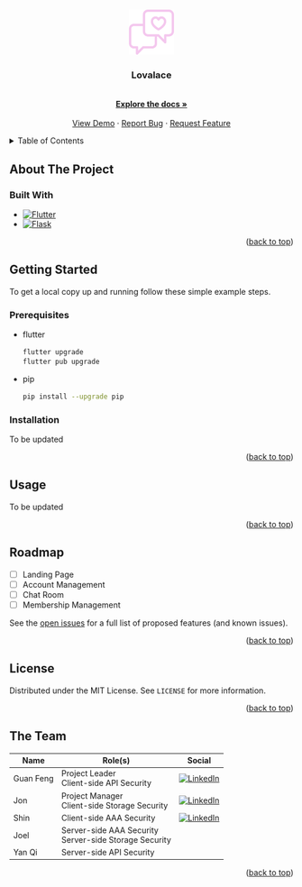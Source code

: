 <a name="readme-top"></a>

<!-- PROJECT SHIELDS -->

<!-- [![Stargazers][stars-shield]][stars-url]
[![Issues][issues-shield]][issues-url]
[![MIT License][license-shield]][license-url] -->

<!-- PROJECT LOGO -->
<br />
<div align="center">
  <a href="https://github.com/lgf2111/lovelace">
    <img src="./sources/logo-square.png" alt="Logo" width="80" height="80">
  </a>

<h3 align="center">Lovalace</h3>

  <p align="center">
    <!-- project_description -->
    <br />
    <a href="https://github.com/lgf2111/lovelace"><strong>Explore the docs »</strong></a>
    <br />
    <br />
    <a href="https://github.com/lgf2111/lovelace">View Demo</a>
    ·
    <a href="https://github.com/lgf2111/lovelace/issues">Report Bug</a>
    ·
    <a href="https://github.com/lgf2111/lovelace/issues">Request Feature</a>
  </p>
</div>

<!-- TABLE OF CONTENTS -->
<details>
  <summary>Table of Contents</summary>
  <ol>
    <li>
      <a href="#about-the-project">About The Project</a>
      <ul>
        <li><a href="#built-with">Built With</a></li>
      </ul>
    </li>
    <li>
      <a href="#getting-started">Getting Started</a>
      <ul>
        <li><a href="#prerequisites">Prerequisites</a></li>
        <li><a href="#installation">Installation</a></li>
      </ul>
    </li>
    <li><a href="#usage">Usage</a></li>
    <li><a href="#roadmap">Roadmap</a></li>
    <li><a href="#license">License</a></li>
    <li><a href="#theteam">The Team</a></li>
  </ol>
</details>

<!-- ABOUT THE PROJECT -->

## About The Project

<!-- [![Product Name Screen Shot][product-screenshot]](https://example.com) -->

<!-- <p align="right">(<a href="#readme-top">back to top</a>)</p> -->

### Built With

- [![Flutter][flutter]][flutter-url]
- [![Flask][flask]][flask-url]

<p align="right">(<a href="#readme-top">back to top</a>)</p>

<!-- GETTING STARTED -->

## Getting Started

To get a local copy up and running follow these simple example steps.

### Prerequisites

- flutter
  ```sh
  flutter upgrade
  flutter pub upgrade
  ```
- pip
  ```sh
  pip install --upgrade pip
  ```

### Installation

<p class="callout info">To be updated</p>
<!-- 1. Get a free API Key at [https://example.com](https://example.com)
2. Clone the repo
   ```sh
   git clone https://github.com/lgf2111/lovelace.git
   ```
3. Install NPM packages
   ```sh
   npm install
   ```
4. Enter your API in `config.js`
   ```js
   const API_KEY = "ENTER YOUR API";
   ``` -->

<p align="right">(<a href="#readme-top">back to top</a>)</p>

<!-- USAGE EXAMPLES -->

## Usage

<p class="callout info">To be updated</p>

<!-- _For more examples, please refer to the [Documentation](https://example.com)_ -->

<p align="right">(<a href="#readme-top">back to top</a>)</p>

<!-- ROADMAP -->

## Roadmap

- [ ] Landing Page
- [ ] Account Management
- [ ] Chat Room
- [ ] Membership Management

See the [open issues](https://github.com/lgf2111/lovelace/issues) for a full list of proposed features (and known issues).

<p align="right">(<a href="#readme-top">back to top</a>)</p>

<!-- LICENSE -->

## License

Distributed under the MIT License. See `LICENSE` for more information.

<p align="right">(<a href="#readme-top">back to top</a>)</p>

<!-- THE TEAM -->

## The Team

| Name      | Role(s)                                                  | Social                                                                                                                                                                                |
| --------- | -------------------------------------------------------- | ------------------------------------------------------------------------------------------------------------------------------------------------------------------------------------- |
| Guan Feng | Project Leader<br>Client-side API Security               | [![LinkedIn](https://img.shields.io/static/v1?style=for-the-badge&message=LinkedIn&color=0A66C2&logo=LinkedIn&logoColor=FFFFFF&label=)](https://www.linkedin.com/in/lee-guan-feng/)   |
| Jon       | Project Manager<br>Client-side Storage Security          | [![LinkedIn](https://img.shields.io/static/v1?style=for-the-badge&message=LinkedIn&color=0A66C2&logo=LinkedIn&logoColor=FFFFFF&label=)](https://www.linkedin.com/in/jon-loh/)         |
| Shin      | Client-side AAA Security                                 | [![LinkedIn](https://img.shields.io/static/v1?style=for-the-badge&message=LinkedIn&color=0A66C2&logo=LinkedIn&logoColor=FFFFFF&label=)](https://www.linkedin.com/in/shinthantteaung/) |
| Joel      | Server-side AAA Security<br>Server-side Storage Security |                                                                                                                                                                                       |
| Yan Qi    | Server-side API Security                                 |                                                                                                                                                                                       |

<p align="right">(<a href="#readme-top">back to top</a>)</p>

<!-- MARKDOWN LINKS & IMAGES -->

<!-- [stars-shield]: https://img.shields.io/github/stars/lgf2111/lovelace.svg?style=for-the-badge
[stars-url]: https://github.com/lgf2111/lovelace/stargazers
[issues-shield]: https://img.shields.io/github/issues/lgf2111/lovelace.svg?style=for-the-badge
[issues-url]: https://github.com/lgf2111/lovelace/issues
[license-shield]: https://img.shields.io/github/license/lgf2111/lovelace.svg?style=for-the-badge
[license-url]: https://github.com/lgf2111/lovelace/blob/main/LICENSE -->
<!-- [product-screenshot]: sources/screenshot.png -->

[flutter]: https://img.shields.io/static/v1?style=for-the-badge&message=Flutter&color=02569B&logo=Flutter&logoColor=FFFFFF&label=
[flutter-url]: https://flutter.dev/
[flask]: https://img.shields.io/static/v1?style=for-the-badge&message=Flask&color=000000&logo=Flask&logoColor=FFFFFF&label=
[flask-url]: https://flask.palletsprojects.com/
